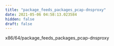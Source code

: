 ```yaml
---
title: "package_feeds_packages_pcap-dnsproxy"
date: 2021-05-06 04:58:13.023584
hidden: false
draft: false
---
```


x86/64/package_feeds_packages_pcap-dnsproxy

